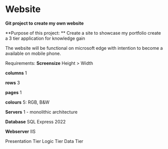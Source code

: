 # Website
**Git project to create my own website**

**Purpose of this project: **
Create a site to showcase my portfolio
create a 3 tier application for knowledge gain 

The website will be functional on microsoft edge with intention to become a available on mobile phone. 

Requirements: 
**Screensize**
Height > Width 

**columns**
1

**rows**
3

**pages**
1

**colours**
5: RGB, B&W

**Servers**
1 - monolithic architecture


**Database**
SQL Express 2022

**Webserver**
IIS

Presentation Tier
Logic Tier
Data Tier
